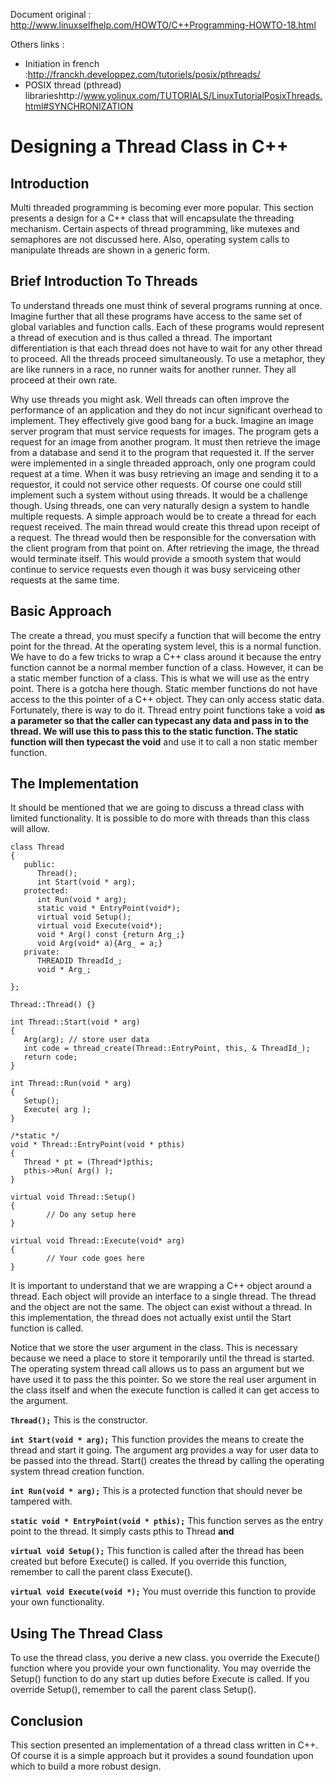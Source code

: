 Document original : http://www.linuxselfhelp.com/HOWTO/C++Programming-HOWTO-18.html

Others links :

  * Initiation in french :http://franckh.developpez.com/tutoriels/posix/pthreads/
  * POSIX thread (pthread) librarieshttp://www.yolinux.com/TUTORIALS/LinuxTutorialPosixThreads.html#SYNCHRONIZATION

# Designing a Thread Class in C++ #

## Introduction ##
Multi threaded programming is becoming ever more popular. This section presents a design for a C++ class that will encapsulate the threading mechanism. Certain aspects of thread programming, like mutexes and semaphores are not discussed here. Also, operating system calls to manipulate threads are shown in a generic form.

## Brief Introduction To Threads ##
To understand threads one must think of several programs running at once. Imagine further that all these programs have access to the same set of global variables and function calls. Each of these programs would represent a thread of execution and is thus called a thread. The important differentiation is that each thread does not have to wait for any other thread to proceed. All the threads proceed simultaneously. To use a metaphor, they are like runners in a race, no runner waits for another runner. They all proceed at their own rate.

Why use threads you might ask. Well threads can often improve the performance of an application and they do not incur significant overhead to implement. They effectively give good bang for a buck. Imagine an image server program that must service requests for images. The program gets a request for an image from another program. It must then retrieve the image from a database and send it to the program that requested it. If the server were implemented in a single threaded approach, only one program could request at a time. When it was busy retrieving an image and sending it to a requestor, it could not service other requests. Of course one could still implement such a system without using threads. It would be a challenge though. Using threads, one can very naturally design a system to handle multiple requests. A simple approach would be to create a thread for each request received. The main thread would create this thread upon receipt of a request. The thread would then be responsible for the conversation with the client program from that point on. After retrieving the image, the thread would terminate itself. This would provide a smooth system that would continue to service requests even though it was busy serviceing other requests at the same time.

## Basic Approach ##
The create a thread, you must specify a function that will become the entry point for the thread. At the operating system level, this is a normal function. We have to do a few tricks to wrap a C++ class around it because the entry function cannot be a normal member function of a class. However, it can be a static member function of a class. This is what we will use as the entry point. There is a gotcha here though. Static member functions do not have access to the this pointer of a C++ object. They can only access static data. Fortunately, there is way to do it. Thread entry point functions take a void **as a parameter so that the caller can typecast any data and pass in to the thread. We will use this to pass this to the static function. The static function will then typecast the void** and use it to call a non static member function.

## The Implementation ##
It should be mentioned that we are going to discuss a thread class with limited functionality. It is possible to do more with threads than this class will allow.

```
class Thread
{
   public:
      Thread();
      int Start(void * arg);
   protected:
      int Run(void * arg);
      static void * EntryPoint(void*);
      virtual void Setup();
      virtual void Execute(void*);
      void * Arg() const {return Arg_;}
      void Arg(void* a){Arg_ = a;}
   private:
      THREADID ThreadId_;
      void * Arg_;

};

Thread::Thread() {}

int Thread::Start(void * arg)
{
   Arg(arg); // store user data
   int code = thread_create(Thread::EntryPoint, this, & ThreadId_);
   return code;
}

int Thread::Run(void * arg)
{
   Setup();
   Execute( arg );
}

/*static */
void * Thread::EntryPoint(void * pthis)
{
   Thread * pt = (Thread*)pthis;
   pthis->Run( Arg() );
}

virtual void Thread::Setup()
{
        // Do any setup here
}

virtual void Thread::Execute(void* arg)
{
        // Your code goes here
}

```

It is important to understand that we are wrapping a C++ object around a thread. Each object will provide an interface to a single thread. The thread and the object are not the same. The object can exist without a thread. In this implementation, the thread does not actually exist until the Start function is called.

Notice that we store the user argument in the class. This is necessary because we need a place to store it temporarily until the thread is started. The operating system thread call allows us to pass an argument but we have used it to pass the this pointer. So we store the real user argument in the class itself and when the execute function is called it can get access to the argument.

**`Thread();`**
This is the constructor.

**`int Start(void * arg);`**
This function provides the means to create the thread and start it going. The argument arg provides a way for user data to be passed into the thread. Start() creates the thread by calling the operating system thread creation function.

**`int Run(void * arg);`**
This is a protected function that should never be tampered with.

**`static void * EntryPoint(void * pthis);`**
This function serves as the entry point to the thread. It simply casts pthis to Thread **and**

**`virtual void Setup();`**
This function is called after the thread has been created but before Execute() is called. If you override this function, remember to call the parent class Execute().

**`virtual void Execute(void *);`**
You must override this function to provide your own functionality.

## Using The Thread Class ##
To use the thread class, you derive a new class. you override the Execute() function where you provide your own functionality. You may override the Setup() function to do any start up duties before Execute is called. If you override Setup(), remember to call the parent class Setup().

## Conclusion ##
This section presented an implementation of a thread class written in C++. Of course it is a simple approach but it provides a sound foundation upon which to build a more robust design.